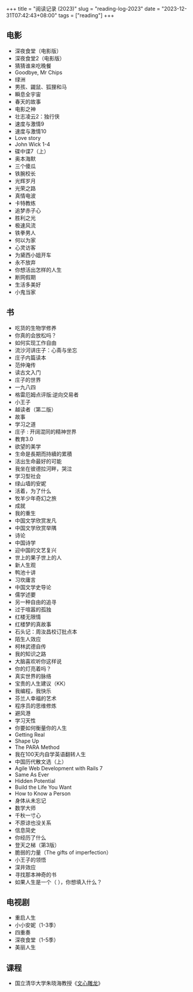 +++
title = "阅读记录 (2023)"
slug = "reading-log-2023"
date = "2023-12-31T07:42:43+08:00"
tags = ["reading"]
+++

## 电影

* 深夜食堂（电影版）
* 深夜食堂2（电影版）
* 猜猜谁来吃晚餐
* Goodbye, Mr Chips
* 绿洲
* 男孩、鼹鼠、狐狸和马
* 瞬息全宇宙
* 春天的故事
* 电影之神
* 壮志凌云2：独行侠
* 速度与激情9
* 速度与激情10
* Love story
* John Wick 1-4
* 碟中谍7（上）
* 奥本海默
* 三个傻瓜
* 铁腕校长
* 光辉岁月
* 光荣之路
* 真情电波
* 卡特教练
* 追梦赤子心
* 胜利之光
* 极速风流
* 铁拳男人
* 何以为家
* 心灵访客
* 为黛西小姐开车
* 永不放弃
* 你想活出怎样的人生
* 断网假期
* 生活多美好
* 小鬼当家

## 书

* 吃货的生物学修养
* 你真的会放松吗？
* 如何实现工作自由
* 流沙河讲庄子：心斋与坐忘
* 庄子内篇读本
* 范仲淹传
* 读古文入门
* 庄子的世界
* 一九八四
* 格雷厄姆点评版:逆向交易者
* 小王子
* 越读者（第二版）
* 故事
* 学习之道
* 庄子 : 开阔混同的精神世界
* 教育3.0
* 欲望的美学
* 生命是長期而持續的累積
* 活出生命最好的可能
* 我坐在彼德拉河畔，哭泣
* 学习型社会
* 绿山墙的安妮
* 活着，为了什么
* 牧羊少年奇幻之旅
* 成就
* 我的重生
* 中国文学欣赏发凡
* 中国文学欣赏举隅
* 诗论
* 中国诗学
* 迎中国的文艺复兴
* 世上的果子世上的人
* 新人生观
* 鸭池十讲
* 习坎庸言
* 中国文学史导论
* 儒学述要
* 另一种自由的追寻
* 过于喧嚣的孤独
* 红楼无限情
* 红楼梦的真故事
* 石头记：周汝昌校订批点本
* 陌生人效应
* 柯林武德自传
* 我的知识之路
* 大脑喜欢听你这样说
* 你的灯亮着吗？
* 真实世界的脉络
* 宝贵的人生建议（KK）
* 我编程，我快乐
* 芬兰人幸福的艺术
* 程序员的思维修炼
* 避风港
* 学习天性
* 你要如何衡量你的人生
* Getting Real
* Shape Up
* The PARA Method
* 我在100天内自学英语翻转人生
* 中国历代散文选（上）
* Agile Web Development with Rails 7
* Same As Ever
* Hidden Potential
* Build the Life You Want
* How to Know a Person
* 身体从未忘记
* 数学大师
* 千秋一寸心
* 不原谅也没关系
* 信息简史
* 你经历了什么
* 登天之梯（第3版）
* 脆弱的力量（The gifts of imperfection）
* 小王子的领悟
* 深井效应
* 寻找那本神奇的书
* 如果人生是一个（ ），你想填入什么？

## 电视剧

* 重启人生
* 小小安妮（1-3季）
* 四重奏
* 深夜食堂（1-5季）
* 美丽人生

## 课程

* 国立清华大学朱晓海教授《[文心雕龙](https://ocw.nthu.edu.tw/ocw/index.php?page=course&cid=267)》

